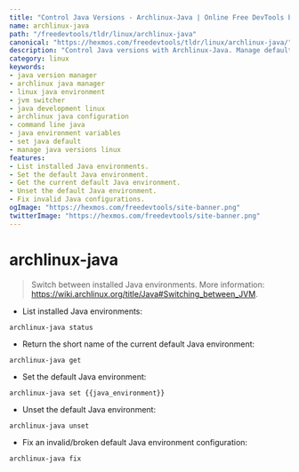 ```yaml
---
title: "Control Java Versions - Archlinux-Java | Online Free DevTools by Hexmos"
name: archlinux-java
path: "/freedevtools/tldr/linux/archlinux-java"
canonical: "https://hexmos.com/freedevtools/tldr/linux/archlinux-java/"
description: "Control Java versions with Archlinux-Java. Manage default JVM environments and fix broken configurations instantly. Free online tool, no registration required."
category: linux
keywords:
- java version manager
- archlinux java manager
- linux java environment
- jvm switcher
- java development linux
- archlinux java configuration
- command line java
- java environment variables
- set java default
- manage java versions linux
features:
- List installed Java environments.
- Set the default Java environment.
- Get the current default Java environment.
- Unset the default Java environment.
- Fix invalid Java configurations.
ogImage: "https://hexmos.com/freedevtools/site-banner.png"
twitterImage: "https://hexmos.com/freedevtools/site-banner.png"
---
```


# archlinux-java

> Switch between installed Java environments.
> More information: <https://wiki.archlinux.org/title/Java#Switching_between_JVM>.

- List installed Java environments:

`archlinux-java status`

- Return the short name of the current default Java environment:

`archlinux-java get`

- Set the default Java environment:

`archlinux-java set {{java_environment}}`

- Unset the default Java environment:

`archlinux-java unset`

- Fix an invalid/broken default Java environment configuration:

`archlinux-java fix`
